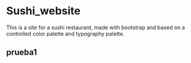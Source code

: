 # Sushi_website
This is a site for a sushi restaurant, made with bootstrap and based on a controlled color palette and typography palette. 
## prueba1